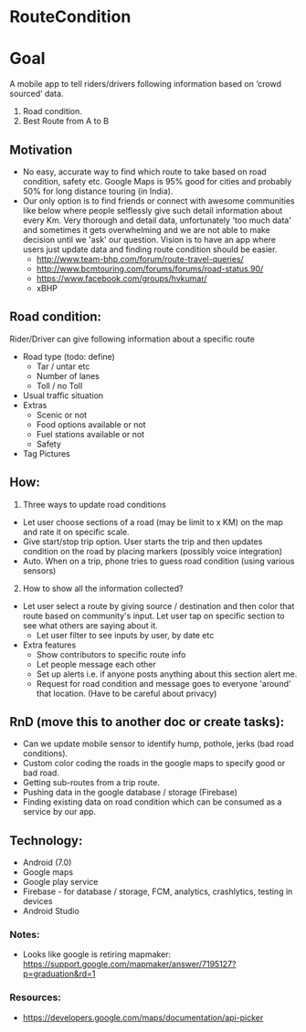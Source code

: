 # RouteCondition

# Goal
A mobile app to tell riders/drivers following information based on ‘crowd sourced’ data.
 1. Road condition.
 2. Best Route from A to B

## Motivation
- No easy, accurate way to find which route to take based on road condition, safety etc. Google Maps is 95% good for cities and probably 50% for long distance touring (in India).
- Our only option is to find friends or connect with awesome communities like below where people selflessly give such detail information about every Km. Very thorough and detail data, unfortunately 'too much data' and sometimes it gets overwhelming and we are not able to make decision until we 'ask' our question. Vision is to have an app where users just update data and finding route condition should be easier.
  - http://www.team-bhp.com/forum/route-travel-queries/
  - http://www.bcmtouring.com/forums/forums/road-status.90/
  - https://www.facebook.com/groups/hvkumar/
  - xBHP

## Road condition:
Rider/Driver can give following information about a specific route
- Road type (todo: define)
  - Tar / untar etc
  - Number of lanes
  - Toll / no Toll
- Usual traffic situation
- Extras
  - Scenic or not
  - Food options available or not
  - Fuel stations available or not
  - Safety
- Tag Pictures

## How:
1. Three ways to update road conditions
  - Let user choose sections of a road (may be limit to x KM) on the map and rate it on specific scale.
  - Give start/stop trip option. User starts the trip and then updates condition on the road by placing markers (possibly voice integration)
  - Auto. When on a trip, phone tries to guess road condition (using various sensors)
2. How to show all the information collected?
  - Let user select a route by giving source / destination and then color that route based on community's input. Let user tap on specific section to see what others are saying about it.
    - Let user filter to see inputs by user, by date etc
  - Extra features
    - Show contributors to specific route info
    - Let people message each other
    - Set up alerts i.e. if anyone posts anything about this section alert me.
    - Request for road condition and message goes to everyone 'around' that location. (Have to be careful about privacy)


## RnD (move this to another doc or create tasks):
- Can we update mobile sensor to identify hump, pothole, jerks (bad road conditions).
- Custom color coding the roads in the google maps to specify good or bad road.
- Getting sub-routes from a trip route.
- Pushing data in the google database / storage (Firebase)
- Finding existing data on road condition which can be consumed as a service by our app.



## Technology:
- Android (7.0)
- Google maps
- Google play service
- Firebase - for database / storage, FCM, analytics, crashlytics, testing in devices
- Android Studio


### Notes:
- Looks like google is retiring mapmaker: https://support.google.com/mapmaker/answer/7195127?p=graduation&rd=1


### Resources:
- https://developers.google.com/maps/documentation/api-picker
